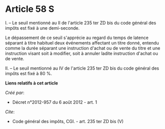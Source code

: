 # Article 58 S

I. – Le seuil mentionné au II de l'article 235 ter ZD bis du code général des impôts est fixé à une demi-seconde. 

Le dépassement de ce seuil s'apprécie au regard du temps de latence séparant à titre habituel deux événements affectant un
titre donné, entendu comme la durée séparant une instruction d'achat ou de vente du titre et une instruction visant soit à
modifier, soit à annuler ladite instruction d'achat ou de vente. 

II. – Le seuil mentionné au IV de l'article 235 ter ZD bis du code général des impôts est fixé à 80 %.

**Liens relatifs à cet article**

_Créé par_:

  - Décret n°2012-957 du 6 août 2012 - art. 1

_Cite_:

  - Code général des impôts, CGI. - art. 235 ter ZD bis (V)
